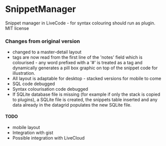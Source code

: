 # SnippetManager
Snippet manager in LiveCode - for syntax colouring should run as plugin.<br>
MIT license

### Changes from original version
- changed to a master-detail layout
- tags are now read from the first line of the 'notes' field which is colourised - any word prefixed with a '#' is treated as a tag and dynamically generates a pill box graphic on top of the snippet code for illustration.
- All layout is adaptable for desktop - stacked versions for mobile to come
- SQL code debugged
- Syntax colourisation code debugged
- If SQLite database file is missing (for example if only the stack is copied to plugins), a SQLite file is created, the snippets table inserted and any data already in the datagrid populates the new SQLite file.

#### TODO
- mobile layout
- Integration with gist
- Possible integration with LiveCloud 
